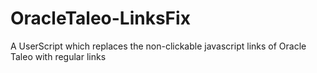 # OracleTaleo-LinksFix
A UserScript which replaces the non-clickable javascript links of Oracle Taleo with regular links
